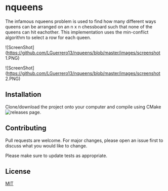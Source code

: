 # nqueens

The infamous nqueens problem is used to find how many different ways queens can be arranged on an n x n chessboard such that none of the queens can hit eachother.
This implementation uses the min-conflict algorithm to select a row for each queen.

![ScreenShot](https://github.com/LGuerrero13/nqueens/blob/master/images/screenshot 1.PNG)

![ScreenShot](https://github.com/LGuerrero13/nqueens/blob/master/images/screenshot 2.PNG)

## Installation

Clone/download the project onto your computer and compile using CMake ![releases](https://github.com/LGuerrero13/nqueens/releases) page.

## Contributing
Pull requests are welcome. For major changes, please open an issue first to discuss what you would like to change.

Please make sure to update tests as appropriate.

## License
[MIT](https://choosealicense.com/licenses/mit/)
